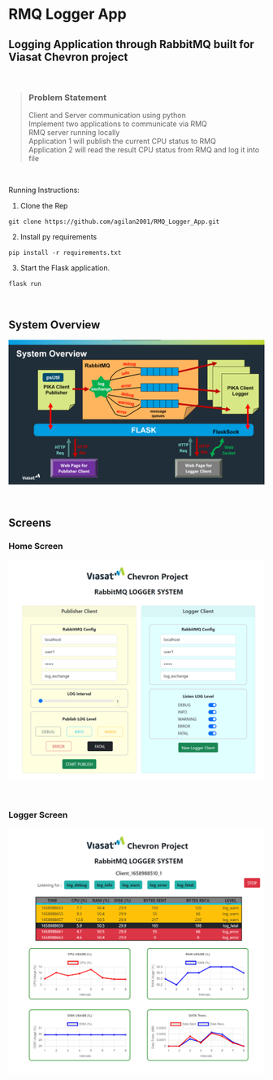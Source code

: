 # RMQ Logger App
## Logging Application through RabbitMQ built for Viasat Chevron project

<br>

> ### Problem Statement
> Client and Server communication using python  
> Implement two applications to communicate via RMQ  
> RMQ server running locally  
> Application 1 will publish the current CPU status to RMQ  
> Application 2 will read the result CPU status from RMQ and log it into file

<br>

Running Instructions:
1. Clone the Rep
```
git clone https://github.com/agilan2001/RMQ_Logger_App.git
```
2. Install py requirements
```
pip install -r requirements.txt
```
3. Start the Flask application.
```
flask run
```
<br>

## System Overview
![System Overview](screens/system.png)

<br>

## Screens

### Home Screen
![Home Screen](screens/home.png)

<br>

### Logger Screen
![Logger Screen](screens/logger.png)
